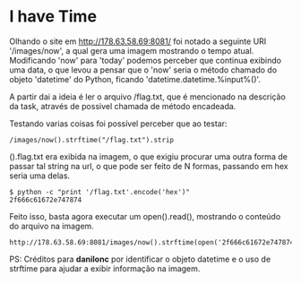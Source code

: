 I have Time
===========

Olhando o site em http://178.63.58.69:8081/ foi notado a seguinte URI '/images/now',
a qual gera uma imagem mostrando o tempo atual. Modificando 'now' para 'today' podemos
perceber que continua exibindo uma data, o que levou a pensar que o 'now' seria o método
chamado do objeto 'datetime' do Python, ficando 'datetime.datetime.%input%()'.

A partir dai a ideia é ler o arquivo /flag.txt, que é mencionado na descrição da task,
através de possivel chamada de método encadeada.

Testando varias coisas foi possível perceber que ao testar:
```
/images/now().strftime("/flag.txt").strip
```

().flag.txt era exibida na imagem, o que exigiu procurar uma outra forma de passar tal
string na url, o que pode ser feito de N formas, passando em hex seria uma delas.

```
$ python -c "print '/flag.txt'.encode('hex')"
2f666c61672e747874
```

Feito isso, basta agora executar um open().read(), mostrando o conteúdo do arquivo na imagem.

```
http://178.63.58.69:8081/images/now().strftime(open('2f666c61672e747874'.decode('hex')).read()).strip
```

PS: Créditos para **danilonc** por identificar o objeto datetime e o uso de strftime para ajudar a exibir informação na imagem.

